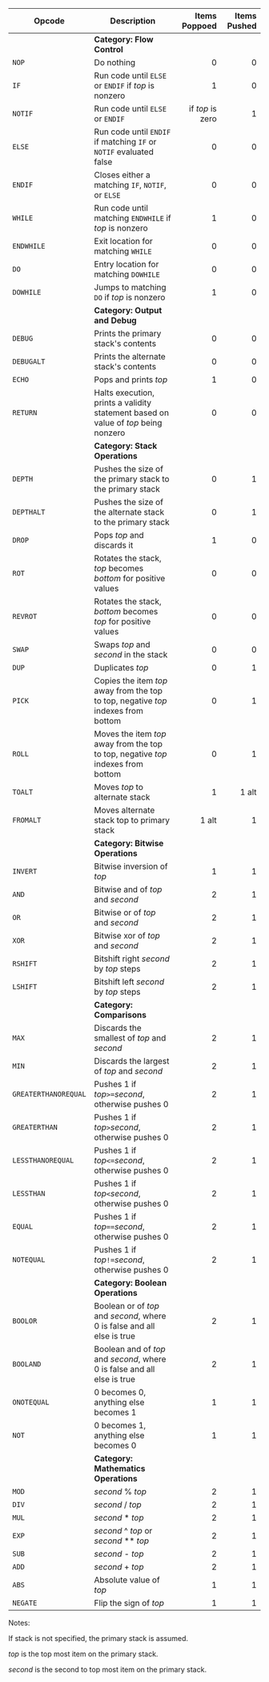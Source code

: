 | Opcode | Description | Items Poppoed | Items Pushed |
| ------ | ----------- | -------------:| ------------:| 
| | **Category: Flow Control** | | |
| `NOP` | Do nothing | 0 | 0 |
| `IF` | Run code until `ELSE` or `ENDIF` if *top* is nonzero | 1 | 0 |
| `NOTIF` | Run code until `ELSE` or `ENDIF` | if *top* is zero | 1 | 0 |
| `ELSE` | Run code until `ENDIF` if matching `IF` or `NOTIF` evaluated false | 0 | 0 |
| `ENDIF` | Closes either a matching `IF`, `NOTIF`, or `ELSE` | 0 | 0 |
| `WHILE` | Run code until matching `ENDWHILE` if *top* is nonzero | 1 | 0 |
| `ENDWHILE` | Exit location for matching `WHILE` | 0 | 0 |
| `DO` | Entry location for matching `DOWHILE` | 0 | 0 |
| `DOWHILE` | Jumps to matching `DO` if *top* is nonzero | 1 | 0 |
| | **Category: Output and Debug** | | |
| `DEBUG` | Prints the primary stack's contents | 0 | 0 |
| `DEBUGALT` | Prints the alternate stack's contents | 0 | 0 |
| `ECHO` | Pops and prints *top* | 1 | 0 |
| `RETURN` | Halts execution, prints a validity statement based on value of *top* being nonzero | 0 | 0 |
| | **Category: Stack Operations** | | |
| `DEPTH` | Pushes the size of the primary stack to the primary stack | 0 | 1 |
| `DEPTHALT` | Pushes the size of the alternate stack to the primary stack | 0 | 1 |
| `DROP` | Pops *top* and discards it | 1 | 0 |
| `ROT` | Rotates the stack, *top* becomes *bottom* for positive values | 0 | 0 |
| `REVROT` | Rotates the stack, *bottom* becomes *top* for positive values | 0 | 0 |
| `SWAP` | Swaps *top* and *second* in the stack | 0 | 0 |
| `DUP` | Duplicates *top* | 0 | 1 |
| `PICK` | Copies the item *top* away from the top to top, negative *top* indexes from bottom | 0 | 1 |
| `ROLL` | Moves the item *top* away from the top to top, negative *top* indexes from bottom | 0 | 1 |
| `TOALT` | Moves *top* to alternate stack | 1 | 1 alt |
| `FROMALT` | Moves alternate stack top to primary stack | 1 alt | 1 |
| | **Category: Bitwise Operations** | | |
| `INVERT` | Bitwise inversion of *top* | 1 | 1 |
| `AND` | Bitwise and of *top* and *second* | 2 | 1 |
| `OR` | Bitwise or of *top* and *second* | 2 | 1 |
| `XOR` | Bitwise xor of *top* and *second* | 2 | 1 |
| `RSHIFT` | Bitshift right *second* by *top* steps | 2 | 1 |
| `LSHIFT` | Bitshift left *second* by *top* steps | 2 | 1 |
| | **Category: Comparisons** | | |
| `MAX` | Discards the smallest of *top* and *second* | 2 | 1 |
| `MIN` | Discards the largest of *top* and *second* | 2 | 1 |
| `GREATERTHANOREQUAL` | Pushes 1 if *top*`>=`*second*, otherwise pushes 0 | 2 | 1 |
| `GREATERTHAN` | Pushes 1 if *top*`>`*second*, otherwise pushes 0 | 2 | 1 |
| `LESSTHANOREQUAL` | Pushes 1 if *top*`<=`*second*, otherwise pushes 0 | 2 | 1 |
| `LESSTHAN` | Pushes 1 if *top*`<`*second*, otherwise pushes 0 | 2 | 1 |
| `EQUAL` | Pushes 1 if *top*`==`*second*, otherwise pushes 0 | 2 | 1 |
| `NOTEQUAL` | Pushes 1 if *top*`!=`*second*, otherwise pushes 0 | 2 | 1 |
| | **Category: Boolean Operations** | | |
| `BOOLOR` | Boolean or of *top* and *second*, where 0 is false and all else is true | 2 | 1 |
| `BOOLAND` | Boolean and of *top* and *second*, where 0 is false and all else is true | 2 | 1 |
| `ONOTEQUAL` | 0 becomes 0, anything else becomes 1 | 1 | 1 |
| `NOT` | 0 becomes 1, anything else becomes 0 | 1 | 1 |
| | **Category: Mathematics Operations** | | |
| `MOD` | *second* % *top* | 2 | 1 |
| `DIV` | *second* / *top* | 2 | 1 |
| `MUL` | *second* \* *top* | 2 | 1 |
| `EXP` | *second* ^ *top* or *second* \*\* *top* | 2 | 1 |
| `SUB` | *second* \- *top* | 2 | 1 |
| `ADD` | *second* \+ *top* | 2 | 1 |
| `ABS` | Absolute value of *top* | 1 | 1 |
| `NEGATE` | Flip the sign of *top* | 1 | 1 |


Notes:

If stack is not specified, the primary stack is assumed.

*top* is the top most item on the primary stack.

*second* is the second to top most item on the primary stack.